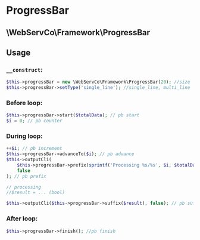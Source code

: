 # ProgressBar

## \WebServCo\Framework\ProgressBar

## Usage

### `__construct`:
```php
$this->progressBar = new \WebServCo\Framework\ProgressBar(20); //size
$this->progressBar->setType('single_line'); //single_line, multi_line
```

### Before loop:
```php
$this->progressBar->start($totalData); // pb start
$i = 0; // pb counter
```

### During loop:
```php
++$i; // pb increment
$this->progressBar->advanceTo($i); // pb advance
$this->outputCli(
    $this->progressBar->prefix(sprintf('Processing %s/%s', $i, $totalData)),
    false
); // pb prefix

// processing
//$result = ... (bool)

$this->outputCli($this->progressBar->suffix($result), false); // pb suffix
```

### After loop:
```php
$this->progressBar->finish(); //pb finish
```
